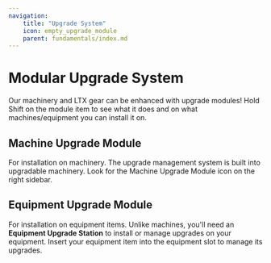 ```yaml
---
navigation:
    title: "Upgrade System"
    icon: empty_upgrade_module
    parent: fundamentals/index.md
---
```


# Modular Upgrade System

Our machinery and LTX gear can be enhanced with upgrade modules! Hold Shift on the module item to see what it does and
on what machines/equipment you can install it on.

## Machine Upgrade Module
<ItemImage id="machine_upgrade_module" />

For installation on machinery. The upgrade management system is built into upgradable machinery. Look for the Machine
Upgrade Module icon on the right sidebar.

## Equipment Upgrade Module
<ItemImage id="equipment_upgrade_module" />

For installation on equipment items. Unlike machines, you'll need an **Equipment Upgrade Station** to install or manage
upgrades on your equipment.
<BlockImage id="equipment_upgrade_station" scale="2.5" />
Insert your equipment item into the equipment slot to manage its upgrades.